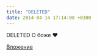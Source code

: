 ```yaml
---
title: "DELETED"
date: 2014-04-14 17:14:00 +0300
---
```


DELETED
О боже ❤

[Вложение](https://vk.com/video141266829_168339099)
